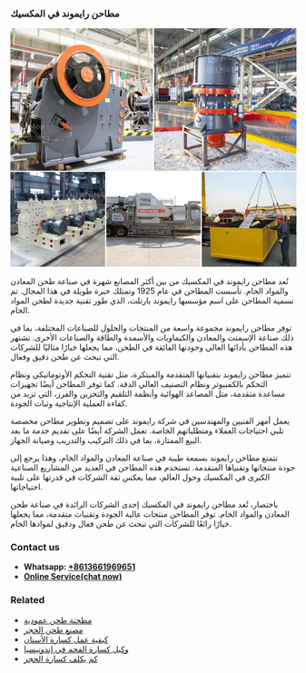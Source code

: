 <h3>مطاحن رايموند في المكسيك</h3><img src='1701853973.jpg' alt=''><p>تُعد مطاحن رايموند في المكسيك من بين أكثر المصانع شهرة في صناعة طحن المعادن والمواد الخام. تأسست المطاحن في عام 1925 وتمتلك خبرة طويلة في هذا المجال. تم تسمية المطاحن على اسم مؤسسها رايموند بارتلت، الذي طور تقنية جديدة لطحن المواد الخام.</p><p>توفر مطاحن رايموند مجموعة واسعة من المنتجات والحلول للصناعات المختلفة، بما في ذلك صناعة الإسمنت والمعادن والكيماويات والأسمدة والطاقة والصناعات الأخرى. تشتهر هذه المطاحن بأدائها العالي وجودتها الفائقة في الطحن، مما يجعلها خيارًا مثاليًا للشركات التي تبحث عن طحن دقيق وفعال.</p><p>تتميز مطاحن رايموند بتقنياتها المتقدمة والمبتكرة، مثل تقنية التحكم الأوتوماتيكي ونظام التحكم بالكمبيوتر ونظام التصنيف العالي الدقة. كما توفر المطاحن أيضًا تجهيزات مساعدة متقدمة، مثل المصاعد الهوائية وأنظمة التلقيم والتخزين والفرز، التي تزيد من كفاءة العملية الإنتاجية وثبات الجودة.</p><p>يعمل أمهر الفنيين والمهندسين في شركة رايموند على تصميم وتطوير مطاحن مخصصة تلبي احتياجات العملاء ومتطلباتهم الخاصة. تعمل الشركة أيضًا على تقديم خدمة ما بعد البيع الممتازة، بما في ذلك التركيب والتدريب وصيانة الجهاز.</p><p>تتمتع مطاحن رايموند بسمعة طيبة في صناعة المعادن والمواد الخام، وهذا يرجع إلى جودة منتجاتها وتقنياها المتقدمة. تستخدم هذه المطاحن في العديد من المشاريع الصناعية الكبرى في المكسيك وحول العالم، مما يعكس ثقة الشركات في قدرتها على تلبية احتياجاتها.</p><p>باختصار، تُعد مطاحن رايموند في المكسيك إحدى الشركات الرائدة في صناعة طحن المعادن والمواد الخام. توفر المطاحن منتجات عالية الجودة وتقنيات متقدمة، مما يجعلها خيارًا رائعًا للشركات التي تبحث عن طحن فعال ودقيق لموادها الخام.</p><h3>Contact us</h3><ul><li><strong>Whatsapp:&nbsp;<a href="https://wa.me/8613661969651">+8613661969651</a></strong></li><li><a href="https://swt.shibang-china.com/?git&amp;zhl&amp;مطاحن رايموند في المكسيك"><strong>Online Service(chat now)</strong></a></li></ul><h3>Related</h3><ul><li><a href='مطحنة طحن عمودية.md'>مطحنة طحن عمودية</a></li><li><a href='مصنع طحن الحجر.md'>مصنع طحن الحجر</a></li><li><a href='كيفية عمل كسارة الأسنان.md'>كيفية عمل كسارة الأسنان</a></li><li><a href='وكيل كسارة الفحم في إندونيسيا.md'>وكيل كسارة الفحم في إندونيسيا</a></li><li><a href='كم يكلف كسارة الحجر.md'>كم يكلف كسارة الحجر</a></li></ul>